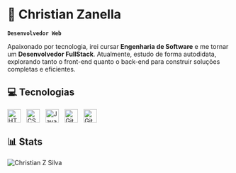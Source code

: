 # 💼 Christian Zanella

**`Desenvolvedor Web`**
<!-- Sobre Mim -->
Apaixonado por tecnologia, irei cursar **Engenharia de Software** e me tornar um **Desenvolvedor FullStack**. Atualmente, estudo de forma autodidata, explorando tanto o front-end quanto o back-end para construir soluções completas e eficientes.

## 💻 Tecnologias

<!--Badge HTML -->
<img align="left" alt="HTML" width="30px" style="padding-right:10px;" src="https://cdn.jsdelivr.net/gh/devicons/devicon/icons/html5/html5-plain.svg" />

<!--Badge CSS -->
<img align="left" alt="CSS" width="30px" style="padding-right:10px;" src="https://cdn.jsdelivr.net/gh/devicons/devicon/icons/css3/css3-plain.svg" />

<!--Badge JavaScript -->
<img align="left" alt="JavaScript" width="30px" style="padding-right:10px;" src="https://cdn.jsdelivr.net/gh/devicons/devicon/icons/javascript/javascript-plain.svg" />

<!--Badge GitHub-->
<img align="left" alt="GitHub" width="30px" style="padding-right:10px;" src="https://cdn.jsdelivr.net/gh/devicons/devicon/icons/github/github-original.svg" />

<!--Badge Git -->
<img align="bottom" alt="Git" width="30px" style="padding-right:10px;" src="https://cdn.jsdelivr.net/gh/devicons/devicon/icons/git/git-original.svg" />

## 📊 Stats

![Christian Z Silva](https://github-readme-stats.vercel.app/api?username=chriszanella&show_icons=true&theme=github_dark_dimmed)
